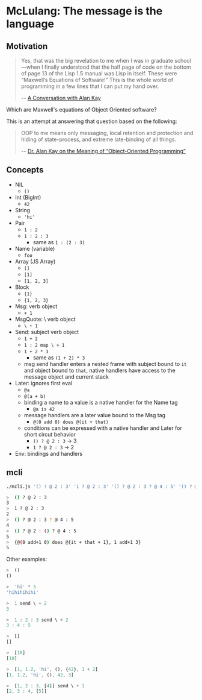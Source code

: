 # McLulang: The message is the language

## Motivation

> Yes, that was the big revelation to me when I was in graduate school—when I finally understood that the half page of code on the bottom of page 13 of the Lisp 1.5 manual was Lisp in itself. These were “Maxwell’s Equations of Software!” This is the whole world of programming in a few lines that I can put my hand over. 
>
> -- [A Conversation with Alan Kay](https://queue.acm.org/detail.cfm?id=1039523)

Which are Maxwell's equations of Object Oriented software?

This is an attempt at answering that question based on the following:

> OOP to me means only messaging, local retention and protection and 
> hiding of state-process, and extreme late-binding of all things.
>
> -- [Dr. Alan Kay on the Meaning of “Object-Oriented Programming”](http://userpage.fu-berlin.de/~ram/pub/pub_jf47ht81Ht/doc_kay_oop_en)


## Concepts

- NIL
  - `()`
- Int (BigInt)
  - `42`
- String
  - `'hi'`
- Pair
  - `1 : 2`
  - `1 : 2 : 3`
    - same as `1 : (2 : 3)`
- Name (variable)
  - `foo`
- Array (JS Array)
  - `[]`
  - `[1]`
  - `[1, 2, 3]`
- Block
  - `{1}`
  - `{1, 2, 3}`
- Msg: verb object
  - `+ 1`
- MsgQuote: \ verb object
  - `\ + 1`
- Send: subject verb object
  - `1 + 2`
  - `1 : 2 map \ + 1`
  - `1 + 2 * 3`
    - same as `(1 + 2) * 3`
  - msg send handler enters a nested frame with subject bound to `it` and object bound to `that`, native handlers have access to the message object and current stack
- Later: ignores first eval
  - `@a`
  - `@(a + b)`
  - binding a name to a value is a native handler for the Name tag
    - `@a is 42`
  - message handlers are a later value bound to the Msg tag
    - `@(0 add 0) does @(it + that)`
  - conditions can be expressed with a native handler and Later for short circut behavior
    - `() ? @ 2 : 3` -> 3
    - `1 ? @ 2 : 3` -> 2
- Env: bindings and handlers

## mcli

```sh
./mcli.js '() ? @ 2 : 3' '1 ? @ 2 : 3' '() ? @ 2 : 3 ? @ 4 : 5' '() ? @ 2 : () ? @ 4 : 5' '{@(0 add+1 0) does @{it + that + 1}, 1 add+1 3}'

>  () ? @ 2 : 3
3
>  1 ? @ 2 : 3
2
>  () ? @ 2 : 3 ? @ 4 : 5
4
>  () ? @ 2 : () ? @ 4 : 5
5
>  {@(0 add+1 0) does @{it + that + 1}, 1 add+1 3}
5
```

Other examples:

```js
>  ()
()

>  'hi' * 5
'hihihihihi'

>  1 send \ + 2
3

>  1 : 2 : 3 send \ + 2
3 : 4 : 5

>  []
[]

>  [10]
[10]

>  [1, 1.2, 'hi', (), {42}, 1 + 2]
[1, 1.2, 'hi', (), 42, 3]

>  [1, 2 : 3, [4]] send \ + 1
[2, 3 : 4, [5]]
```
